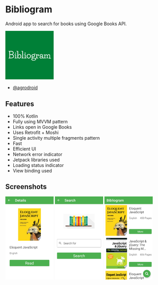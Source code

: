 # Bibliogram
Android app to search for books using Google Books API.

<img src="https://github.com/agrodroid/Bibliogram/blob/new-branch/Bibliogram.png?raw=true" width="30%">

- [@agrodroid](https://github.com/agrodroid)
  
## Features

- 100% Kotlin
- Fully using MVVM pattern
- Links open in Google Books
- Uses Retrofit + Moshi
- Single activity multiple fragments pattern
- Fast
- Efficient UI
- Network error indicator
- Jetpack libraries used
- Loading status indicator
- View binding used
    
## Screenshots
<img src="https://github.com/agrodroid/Bibliogram/blob/new-branch/biblio1.jpg?raw=true" width="30%">
<img src="https://github.com/agrodroid/Bibliogram/blob/new-branch/biblio2.jpg?raw=true" width="30%">
<img src="https://github.com/agrodroid/Bibliogram/blob/new-branch/biblio3.jpg?raw=true" width="30%">

